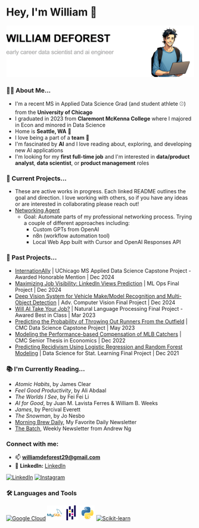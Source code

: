# Hey, I'm William 👋

![github banner](./github_readme_banner_2.png)

### 💁‍♂️ About Me...
- I'm a recent MS in Applied Data Science Grad (and student athlete ⚾) from the **University of Chicago**
- I graduated in 2023 from **Claremont McKenna College** where I majored in Econ and minored in Data Science
- Home is **Seattle, WA** 🏡
- I love being a part of a **team** 🤝
- I'm fascinated by **AI** and I love reading about, exploring, and developing new AI applications
- I'm looking for my **first full-time job** and I'm interested in **data/product analyst**, **data scientist**, or **product management** roles

### 🌱 Current Projects...
- These are active works in progress. Each linked README outlines the goal and direction. I love working with others, so if you have any ideas or are interested in collaborating please reach out!
- [Networking Agent](https://github.com/wdeforest23/Networking-Agent)
    - Goal: Automate parts of my professional networking process. Trying a couple of different approaches including:
      - Custom GPTs from OpenAI
      - n8n (workflow automation tool)
      - Local Web App built with Cursor and OpenAI Responses API
<!--
- [InternationAlly-V2](https://github.com/wdeforest23/InternationAlly-v2)
  - Goal: Update my UChicago Capstone project to use SOTA agentic workflows
    - OpenAI Responses API and Agents SDK
    - LangChain
- [Washington Wildfires](https://github.com/wdeforest23/washington-wildfires)
  - Goal: Democratize access to climate risk data and help identify at-risk communities in Washington State
    - Google BigQuery
    - Environmental Data Visualization
    - Natural Language to SQL
-->

### 🔭 Past Projects...
- [InternationAlly](https://github.com/Property-Pilot/Property-Pilot) | UChicago MS Applied Data Science Capstone Project - Awarded Honorable Mention | Dec 2024
- [Maximizing Job Visibility: LinkedIn Views Prediction](https://github.com/wdeforest23/linkedin-views-prediction) | ML Ops Final Project | Dec 2024
- [Deep Vision System for Vehicle Make/Model Recognition and Multi-Object Detection](https://github.com/wdeforest23/vehicle-image-classification) | Adv. Computer Vision Final Project | Dec 2024
- [Will AI Take Your Job?](https://github.com/wdeforest23/Will-AI-Take-Your-Job--NLP-Final-Project) | Natural Language Processing Final Project - Awared Best in Class | Mar 2023
- [Predicting the Probability of Throwing Out Runners From the Outfield](https://github.com/wdeforest23/Predicting-the-Probability-of-Throwing-Out-Runners-From-the-Outfield) | CMC Data Science Capstone Project | May 2023
- [Modeling the Performance-based Compensation of MLB Catchers](https://scholarship.claremont.edu/cmc_theses/3155/) | CMC Senior Thesis in Economics | Dec 2022
- [Predicting Recidivism Using Logistic Regression and Random Forest Modeling](https://github.com/wdeforest23/Predicting-Recidivism-DS-Stats-Learning-2022) | Data Science for Stat. Learning Final Project | Dec 2021

<!--
- [Predicting NBA Basketball Player Salaries](https://github.com/wdeforest23/Predicting-NBA-Basketball-Player-Salaries) | Data Engineering Final Project | Dec 2023
- [E-Bookstore Recommendation Engine (RFM and KNN clustering)](https://github.com/wdeforest23/EBookstore-RFM-Book-Recommendation-System) | Leadership & Consulting Final Project | Dec 2023
- [Analyzing the Usage of Key Coronavirus Hashtags on Twitter to Track the Spread of Covid-19](https://github.com/wdeforest23/twitter_coronavirus) | Data Structures & Algorithms Final Project | May 2023
-->

### 📚 I'm Currently Reading...
- _Atomic Habits_, by James Clear
- _Feel Good Productivity_, by Ali Abdaal
- _The Worlds I See_, by Fei Fei Li
- _AI for Good_, by Juan M. Lavista Ferres & William B. Weeks
- _James_, by Percival Everett
- _The Snowman_, by Jo Nesbo
- [Morning Brew Daily](https://www.morningbrew.com/), My Favorite Daily Newsletter
- [The Batch](https://www.deeplearning.ai/the-batch/), Weekly Newsletter from Andrew Ng

### Connect with me:
- 📫 **williamdeforest29@gmail.com**
- 🔗 **LinkedIn:** [LinkedIn](https://www.linkedin.com/in/william-deforest/)

<p align="left">
  <a href="https://linkedin.com/in/william-deforest" target="blank"><img src="https://raw.githubusercontent.com/rahuldkjain/github-profile-readme-generator/master/src/images/icons/Social/linked-in-alt.svg" alt="LinkedIn" height="30" width="40" /></a>
  <a href="https://instagram.com/williamdeforest" target="blank"><img src="https://raw.githubusercontent.com/rahuldkjain/github-profile-readme-generator/master/src/images/icons/Social/instagram.svg" alt="Instagram" height="30" width="40" /></a>
</p>

### 🛠️ Languages and Tools
<p>
  <a href="https://cloud.google.com" target="_blank"><img src="https://www.vectorlogo.zone/logos/google_cloud/google_cloud-icon.svg" alt="Google Cloud" width="40" height="40"/></a>
  <a href="https://www.mysql.com/" target="_blank"><img src="https://raw.githubusercontent.com/devicons/devicon/master/icons/mysql/mysql-original-wordmark.svg" alt="MySQL" width="40" height="40"/></a>
  <a href="https://pandas.pydata.org/" target="_blank"><img src="https://raw.githubusercontent.com/devicons/devicon/2ae2a900d2f041da66e950e4d48052658d850630/icons/pandas/pandas-original.svg" alt="Pandas" width="40" height="40"/></a>
  <a href="https://www.python.org" target="_blank"><img src="https://raw.githubusercontent.com/devicons/devicon/master/icons/python/python-original.svg" alt="Python" width="40" height="40"/></a>
  <a href="https://scikit-learn.org/" target="_blank"><img src="https://upload.wikimedia.org/wikipedia/commons/0/05/Scikit_learn_logo_small.svg" alt="Scikit-learn" width="40" height="40"/></a>
</p>

